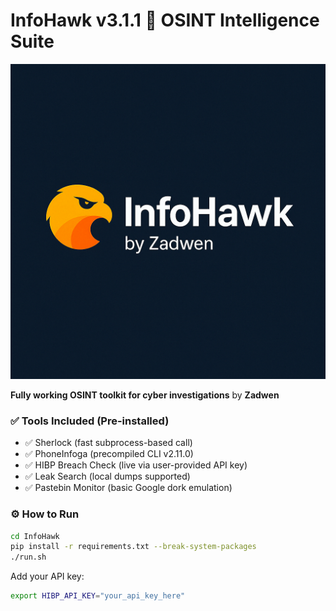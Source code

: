 # InfoHawk v3.1.1 🦅 OSINT Intelligence Suite

![InfoHawk Demo](project.png)

**Fully working OSINT toolkit for cyber investigations** by **Zadwen**

### ✅ Tools Included (Pre-installed)

- ✅ Sherlock (fast subprocess-based call)
- ✅ PhoneInfoga (precompiled CLI v2.11.0)
- ✅ HIBP Breach Check (live via user-provided API key)
- ✅ Leak Search (local dumps supported)
- ✅ Pastebin Monitor (basic Google dork emulation)

### ⚙️ How to Run

```bash
cd InfoHawk
pip install -r requirements.txt --break-system-packages
./run.sh
```

Add your API key:

```bash
export HIBP_API_KEY="your_api_key_here"
```
